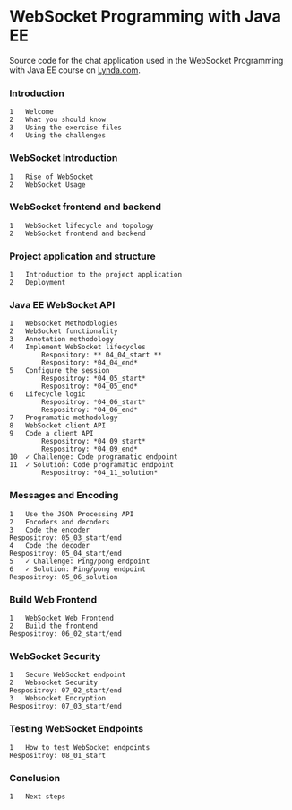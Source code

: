 # WebSocket Programming with Java EE
Source code for the chat application used in the WebSocket Programming with Java EE course on [Lynda.com](https://www.lynda.com/trial/AlexTheedom).

### Introduction			
		
	1	Welcome	
	2	What you should know	
	3	Using the exercise files	
	4	Using the challenges	
  
### WebSocket Introduction		

	1	Rise of WebSocket	
	2	WebSocket Usage	
  
### WebSocket frontend and backend	

	1	WebSocket lifecycle and topology	
	2	WebSocket frontend and backend	
  
### Project application and structure		

	1	Introduction to the project application	
	2	Deployment	
  
### Java EE WebSocket API		

	1	Websocket Methodologies	
	2	WebSocket functionality	
	3	Annotation methodology	
	4	Implement WebSocket lifecycles	
			Respository: ** 04_04_start **
			Respository: *04_04_end*
	5	Configure the session	
			Respositroy: *04_05_start*
			Respositroy: *04_05_end*
	6	Lifecycle logic	
			Respositroy: *04_06_start*
			Respositroy: *04_06_end*
	7	Programatic methodology	
	8	WebSocket client API	
	9	Code a client API	
			Respositroy: *04_09_start*
			Respositroy: *04_09_end*
	10	✓ Challenge: Code programatic endpoint	
	11	✓ Solution: Code programatic endpoint	
			Respositroy: *04_11_solution*
  
### Messages and Encoding		

	1	Use the JSON Processing API	
	2	Encoders and decoders	
	3	Code the encoder	
	Respositroy: 05_03_start/end
	4	Code the decoder	
	Respositroy: 05_04_start/end
	5	✓ Challenge: Ping/pong endpoint	
	6	✓ Solution: Ping/pong endpoint	
	Respositroy: 05_06_solution
  
### Build Web Frontend		

	1	WebSocket Web Frontend
	2	Build the frontend	
	Respositroy: 06_02_start/end
  
### WebSocket Security		

	1	Secure WebSocket endpoint	
	2	Websocket Security	
	Respositroy: 07_02_start/end
	3	Websocket Encryption	
	Respositroy: 07_03_start/end
  
### Testing WebSocket Endpoints

	1	How to test WebSocket endpoints	
	Respositroy: 08_01_start
  
### Conclusion	

	1	Next steps	
